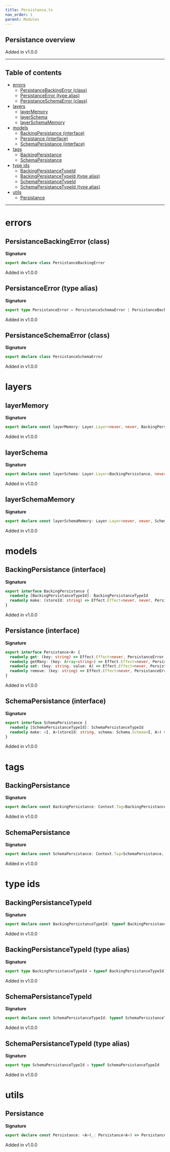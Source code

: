 ```yaml
---
title: Persistance.ts
nav_order: 1
parent: Modules
---
```


## Persistance overview

Added in v1.0.0

---

<h2 class="text-delta">Table of contents</h2>

- [errors](#errors)
  - [PersistanceBackingError (class)](#persistancebackingerror-class)
  - [PersistanceError (type alias)](#persistanceerror-type-alias)
  - [PersistanceSchemaError (class)](#persistanceschemaerror-class)
- [layers](#layers)
  - [layerMemory](#layermemory)
  - [layerSchema](#layerschema)
  - [layerSchemaMemory](#layerschemamemory)
- [models](#models)
  - [BackingPersistance (interface)](#backingpersistance-interface)
  - [Persistance (interface)](#persistance-interface)
  - [SchemaPersistance (interface)](#schemapersistance-interface)
- [tags](#tags)
  - [BackingPersistance](#backingpersistance)
  - [SchemaPersistance](#schemapersistance)
- [type ids](#type-ids)
  - [BackingPersistanceTypeId](#backingpersistancetypeid)
  - [BackingPersistanceTypeId (type alias)](#backingpersistancetypeid-type-alias)
  - [SchemaPersistanceTypeId](#schemapersistancetypeid)
  - [SchemaPersistanceTypeId (type alias)](#schemapersistancetypeid-type-alias)
- [utils](#utils)
  - [Persistance](#persistance)

---

# errors

## PersistanceBackingError (class)

**Signature**

```ts
export declare class PersistanceBackingError
```

Added in v1.0.0

## PersistanceError (type alias)

**Signature**

```ts
export type PersistanceError = PersistanceSchemaError | PersistanceBackingError
```

Added in v1.0.0

## PersistanceSchemaError (class)

**Signature**

```ts
export declare class PersistanceSchemaError
```

Added in v1.0.0

# layers

## layerMemory

**Signature**

```ts
export declare const layerMemory: Layer.Layer<never, never, BackingPersistance>
```

Added in v1.0.0

## layerSchema

**Signature**

```ts
export declare const layerSchema: Layer.Layer<BackingPersistance, never, SchemaPersistance>
```

Added in v1.0.0

## layerSchemaMemory

**Signature**

```ts
export declare const layerSchemaMemory: Layer.Layer<never, never, SchemaPersistance>
```

Added in v1.0.0

# models

## BackingPersistance (interface)

**Signature**

```ts
export interface BackingPersistance {
  readonly [BackingPersistanceTypeId]: BackingPersistanceTypeId
  readonly make: (storeId: string) => Effect.Effect<never, never, Persistance<unknown>>
}
```

Added in v1.0.0

## Persistance (interface)

**Signature**

```ts
export interface Persistance<A> {
  readonly get: (key: string) => Effect.Effect<never, PersistanceError, Option.Option<A>>
  readonly getMany: (key: Array<string>) => Effect.Effect<never, PersistanceError, Array<Option.Option<A>>>
  readonly set: (key: string, value: A) => Effect.Effect<never, PersistanceError, void>
  readonly remove: (key: string) => Effect.Effect<never, PersistanceError, void>
}
```

Added in v1.0.0

## SchemaPersistance (interface)

**Signature**

```ts
export interface SchemaPersistance {
  readonly [SchemaPersistanceTypeId]: SchemaPersistanceTypeId
  readonly make: <I, A>(storeId: string, schema: Schema.Schema<I, A>) => Effect.Effect<never, never, Persistance<A>>
}
```

Added in v1.0.0

# tags

## BackingPersistance

**Signature**

```ts
export declare const BackingPersistance: Context.Tag<BackingPersistance, BackingPersistance>
```

Added in v1.0.0

## SchemaPersistance

**Signature**

```ts
export declare const SchemaPersistance: Context.Tag<SchemaPersistance, SchemaPersistance>
```

Added in v1.0.0

# type ids

## BackingPersistanceTypeId

**Signature**

```ts
export declare const BackingPersistanceTypeId: typeof BackingPersistanceTypeId
```

Added in v1.0.0

## BackingPersistanceTypeId (type alias)

**Signature**

```ts
export type BackingPersistanceTypeId = typeof BackingPersistanceTypeId
```

Added in v1.0.0

## SchemaPersistanceTypeId

**Signature**

```ts
export declare const SchemaPersistanceTypeId: typeof SchemaPersistanceTypeId
```

Added in v1.0.0

## SchemaPersistanceTypeId (type alias)

**Signature**

```ts
export type SchemaPersistanceTypeId = typeof SchemaPersistanceTypeId
```

Added in v1.0.0

# utils

## Persistance

**Signature**

```ts
export declare const Persistance: <A>(_: Persistance<A>) => Persistance<A>
```

Added in v1.0.0
